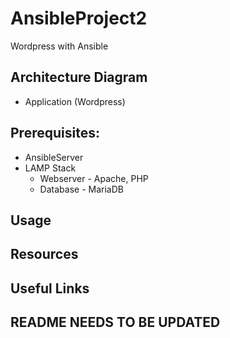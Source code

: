 # AnsibleProject2
Wordpress with Ansible

## Architecture Diagram
   - Application (Wordpress)
    
 
## Prerequisites:
   - AnsibleServer
   - LAMP Stack
        - Webserver - Apache, PHP
        - Database  - MariaDB

## Usage

## Resources

## Useful Links

## README NEEDS TO BE UPDATED 